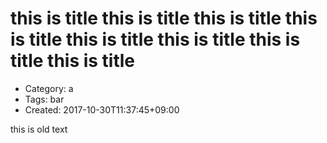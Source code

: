 this is title this is title this is title this is title this is title this is title this is title this is title
===============================================================================================================
- Category: a
- Tags: bar
- Created: 2017-10-30T11:37:45+09:00

this
is
old text
